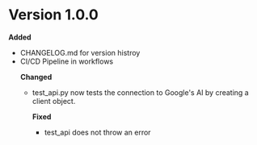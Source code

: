 # Version 1.0.0

**Added**
<ul>
<li>CHANGELOG.md for version histroy</li>
<li>CI/CD Pipeline in workflows</li>

**Changed**
<ul>
<li>test_api.py now tests the connection to Google's AI by creating a client object.</li>

**Fixed**
<ul>
<li>test_api does not throw an error</li>


